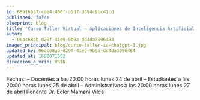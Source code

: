 ```yaml
---
id: 88a16b37-cae4-400f-a5d7-d394c9bc41cd
published: false
blueprint: blog
title: 'Curso Taller Virtual – Aplicaciones de Inteligencia Artificial «IA» y ChatGPT'
autor:
  - 06ac68ab-d29f-41e9-9b9a-dd4da3996484
imagen_principal: blog/curso-taller-ia-chatgpt-1.jpg
updated_by: 06ac68ab-d29f-41e9-9b9a-dd4da3996484
updated_at: 1690071652
direccion_o_vrin: VRIN
---
```

Fechas: – Docentes a las 20:00 horas lunes 24 de abril – Estudiantes a las 20:00 horas lunes 25 de abril – Administrativos a las 20:00 horas lunes 27 de abril Ponente Dr. Ecler Mamani Vilca